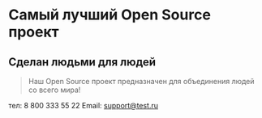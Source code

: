 # Самый лучший Open Source проект

## Сделан людьми для людей

> Наш Open Source проект предназначен для объединения людей со всего мира!

тел: 8 800 333 55 22
Email: support@test.ru